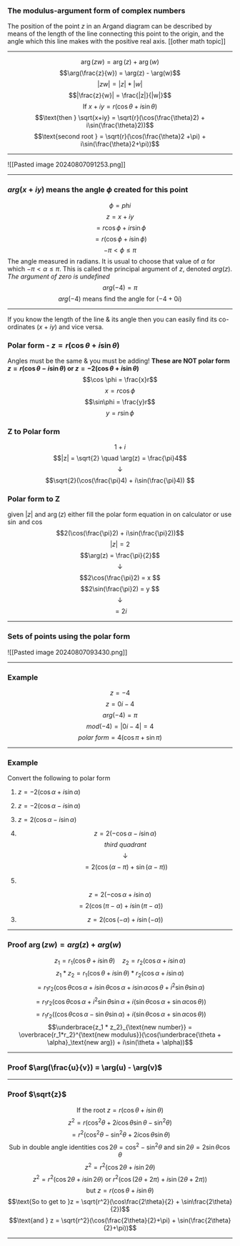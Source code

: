### The modulus-argument form of complex numbers
The position of the point $z$ in an Argand diagram can be described by means of the length of the line connecting this point to the origin, and the angle which this line makes with the positive real axis.
[[other math topic]]
__________
$$\arg(zw) = \arg(z) + \arg(w)$$
$$\arg(\frac{z}{w}) = \arg(z) - \arg(w)$$
$$|zw| = |z|*|w|$$
$$|\frac{z}{w}| = \frac{|z|}{|w|}$$
$$\text{If } x+iy = r(\cos\theta + i\sin\theta)$$
$$\text{then } \sqrt{x+iy} = \sqrt{r}(\cos(\frac{\theta}2) + i\sin(\frac{\theta}2))$$
$$\text{second root } = \sqrt{r}(\cos(\frac{\theta}2 +\pi) + i\sin(\frac{\theta}2+\pi))$$
_____
![[Pasted image 20240807091253.png]]
_____
### $arg(x+iy)$ means the angle $\phi$ created for this point
$$\phi = phi$$
$$z=x+iy$$
$$=r\cos\phi+ir\sin\phi$$
$$=r(\cos\phi + i\sin\phi)$$
$$-\pi < \phi \le \pi$$
The angle measured in radians. It is usual to choose that value of $\alpha$ for which $-\pi <\alpha\le\pi$. This is called the principal argument of $z$, denoted $arg(z)$. _The argument of zero is undefined_
$$arg(-4) = \pi$$
$$arg(-4)\text{ means find the angle for }(-4+0i)$$

----
If you know the length of the line & its angle then you can easily find its co-ordinates $(x+iy)$ and vice versa.

### Polar form - $z = r(\cos\theta + i\sin\theta)$
Angles must be the same & you must be adding!
**These are NOT polar form $z = r(\cos\theta - i\sin\theta)$ or $z = -2(\cos\theta+i\sin\theta)$**
$$\cos \phi = \frac{x}r$$
$$x = r\cos\phi$$
$$\sin\phi = \frac{y}r$$
$$y = r\sin\phi$$

### Z to Polar form
$$1+i$$
$$|z| = \sqrt{2} \quad \arg(z) = \frac{\pi}4$$
$$\downarrow$$
$$\sqrt{2}(\cos(\frac{\pi}4) + i\sin(\frac{\pi}4)) $$
### Polar form to Z
given $|z|$ and $\arg(z)$ either fill the polar form equation in on calculator or use $\sin$ and $\cos$
$$2(\cos(\frac{\pi}2) + i\sin(\frac{\pi}2))$$
$$|z| = 2$$
$$\arg(z) = \frac{\pi}{2}$$
$$\downarrow$$
$$2\cos(\frac{\pi}2) = x $$
$$2\sin(\frac{\pi}2) = y $$
$$\downarrow$$
$$= 2i$$
_____
### Sets of points using the polar form
![[Pasted image 20240807093430.png]]
_____
### Example
$$z = -4$$
$$z = 0i - 4$$
$$arg(-4) = \pi$$
$$mod(-4) = |0i-4| = 4$$
$$polar\ form = 4(\cos\pi + \sin\pi)$$
______
### Example
Convert the following to polar form
1. $z = -2(\cos\alpha+i\sin\alpha)$
2. $z = -2(\cos\alpha - i\sin\alpha)$
3. $z = 2(\cos\alpha-i\sin\alpha)$


1.  
   $$z = 2(-\cos\alpha - i \sin\alpha)$$
   $$third\ quadrant$$
   $$\downarrow$$
   $$= 2(\cos(\alpha-\pi) + \sin(\alpha-\pi))$$

2. 
$$z = 2(-\cos\alpha + i\sin\alpha) $$
$$=2(\cos(\pi-\alpha) + i\sin(\pi-\alpha))$$

3. 
   $$z=2(\cos(-\alpha) + i\sin(-\alpha))$$
______
### Proof $\arg(zw) = arg(z) + arg(w)$
$$z_1 = r_1 (\cos\theta + i\sin\theta) \quad z_2 = r_2(\cos\alpha+i\sin\alpha)$$
$$z_1 * z_2 = r_1(\cos\theta + i\sin\theta) * r_2(\cos\alpha + i\sin\alpha)$$
$$= r_1r_2(\cos\theta\cos\alpha + i\sin\theta\cos\alpha + i\sin\alpha\cos\theta + i^2\sin\theta\sin\alpha)$$
$$=r_1r_2(\cos\theta\cos\alpha + i^2\sin\theta\sin\alpha + i(\sin\theta\cos\alpha + \sin\alpha\cos\theta))$$
$$=r_1r_2((\cos\theta\cos\alpha -\sin\theta\sin\alpha) + i(\sin\theta\cos\alpha + \sin\alpha\cos\theta))$$
$$\underbrace{z_1 * z_2}_{\text{new number}} = \overbrace{r_1*r_2}^{\text{new modulus}}(\cos(\underbrace{\theta + \alpha}_\text{new arg}) + i\sin(\theta + \alpha))$$
______
### Proof $\arg(\frac{u}{v}) = \arg(u) - \arg(v)$




_______
### Proof $\sqrt{z}$
$$\text{If the root }z = r(\cos\theta + i\sin\theta)$$
$$z^2 = r(\cos^2\theta+2i\cos\theta\sin\theta - \sin^2\theta)$$
$$=r^2(\cos^2\theta - \sin^2\theta + 2i\cos\theta\sin\theta)$$
$$\text{Sub in double angle identities }\cos2\theta = \cos^2-\sin^2\theta \text{ and } \sin2\theta = 2\sin\theta\cos\theta$$
$$z^2 = r^2(\cos2\theta + i\sin2\theta)$$
$$z^2 = r^2(\cos2\theta + i\sin2\theta) \text{ or } r^2(\cos(2\theta + 2\pi) + i\sin(2\theta + 2\pi))$$
$$\text{but }z = r(\cos\theta + i\sin\theta)$$
$$\text{So to get to }z = \sqrt{r^2}(\cos\frac{2\theta}{2} + \sin\frac{2\theta}{2})$$
$$\text{and } z = \sqrt{r^2}(\cos(\frac{2\theta}{2}+\pi) + \sin(\frac{2\theta}{2}+\pi))$$
_________
